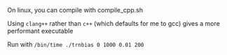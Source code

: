 On linux, you can compile with compile_cpp.sh

Using `clang++` rather than `c++` (which defaults for me to gcc) gives a more performant executable

Run with `/bin/time ./trnbias 0 1000 0.01 200`
